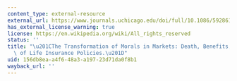 ```yaml
---
content_type: external-resource
external_url: https://www.journals.uchicago.edu/doi/full/10.1086/592861
has_external_license_warning: true
license: https://en.wikipedia.org/wiki/All_rights_reserved
status: ''
title: "\u201CThe Transformation of Morals in Markets: Death, Benefits, and the Exchange\
  \ of Life Insurance Policies.\u201D"
uid: 156db8ea-a4f6-48a3-a197-23d71da0f8b1
wayback_url: ''
---
```

